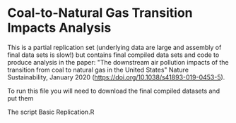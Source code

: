 # Coal-to-Natural Gas Transition Impacts Analysis

This is a partial replication set (underlying data are large and assembly of final data sets is slow!) but contains final compiled data sets and code to produce analysis in the paper: "The downstream air pollution impacts of the transition from coal to natural gas in the United States" Nature Sustainability, January 2020 (https://doi.org/10.1038/s41893-019-0453-5).

To run this file you will need to download the final compiled datasets and put them 

The script </b>Basic Replication.R<b>
